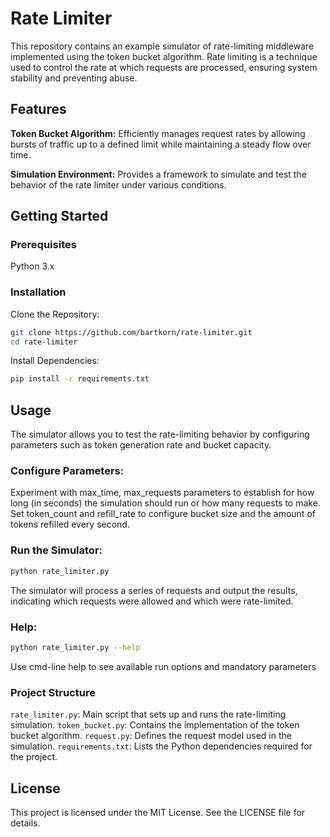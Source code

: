# Rate Limiter
This repository contains an example simulator of rate-limiting middleware implemented using the token bucket algorithm. Rate limiting is a technique used to control the rate at which requests are processed, ensuring system stability and preventing abuse.

## Features
**Token Bucket Algorithm:** Efficiently manages request rates by allowing bursts of traffic up to a defined limit while maintaining a steady flow over time.

**Simulation Environment:** Provides a framework to simulate and test the behavior of the rate limiter under various conditions.

## Getting Started
### Prerequisites
Python 3.x

### Installation
Clone the Repository:
```bash
git clone https://github.com/bartkorn/rate-limiter.git
cd rate-limiter
```

Install Dependencies:

```bash
pip install -r requirements.txt
```

## Usage
The simulator allows you to test the rate-limiting behavior by configuring parameters such as token generation rate and bucket capacity.

### Configure Parameters:

Experiment with max_time, max_requests parameters to establish for how long (in seconds) the simulation should run or how many requests to make. Set token_count and refill_rate to configure bucket size and the amount of tokens refilled every second. 

### Run the Simulator:
```bash
python rate_limiter.py
```
The simulator will process a series of requests and output the results, indicating which requests were allowed and which were rate-limited.

### Help:

```bash
python rate_limiter.py --help
```
Use cmd-line help to see available run options and mandatory parameters

### Project Structure
`rate_limiter.py`: Main script that sets up and runs the rate-limiting simulation.
`token_bucket.py`: Contains the implementation of the token bucket algorithm.
`request.py`: Defines the request model used in the simulation.
`requirements.txt`: Lists the Python dependencies required for the project.

## License
This project is licensed under the MIT License. See the LICENSE file for details.
